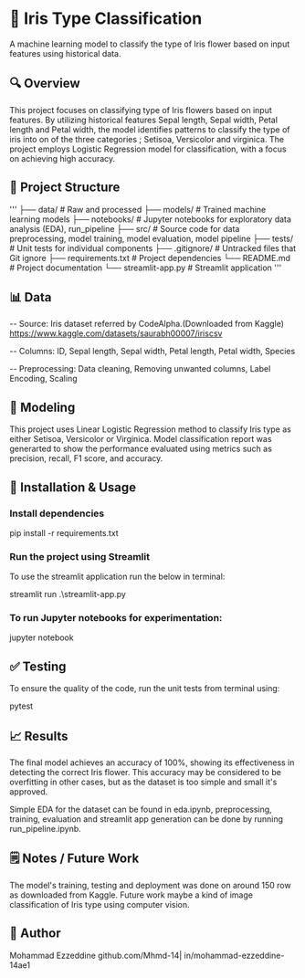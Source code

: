 # 📘 Iris Type Classification

A machine learning model to classify the type of Iris flower based on input features using historical data.

## 🔍 Overview

This project focuses on classifying type of Iris flowers based on input features. By utilizing historical features Sepal length, Sepal width, Petal length and Petal width, the model identifies patterns to classify the type of iris into on of the three categories ; Setisoa, Versicolor and virginica. The project employs Logistic Regression model for classification, with a focus on achieving high accuracy.

## 📁 Project Structure
'''
├── data/                # Raw and processed
├── models/              # Trained machine learning models
├── notebooks/           # Jupyter notebooks for exploratory data analysis (EDA), run_pipeline
├── src/                 # Source code for data preprocessing, model training, model evaluation, model pipeline
├── tests/               # Unit tests for individual components
├── .gitignore/          # Untracked files that Git ignore
├── requirements.txt     # Project dependencies
└── README.md            # Project documentation
└── streamlit-app.py     # Streamlit application
'''
## 📊 Data

-- Source: Iris dataset referred by CodeAlpha.(Downloaded from Kaggle) https://www.kaggle.com/datasets/saurabh00007/iriscsv

-- Columns: ID, Sepal length, Sepal width, Petal length, Petal width, Species

-- Preprocessing: Data cleaning, Removing unwanted columns, Label Encoding, Scaling

## 🧠 Modeling

This project uses Linear Logistic Regression method to classify Iris type as either Setisoa, Versicolor or Virginica. Model classification report was generarted to show the performance evaluated using metrics such as precision, recall, F1 score, and accuracy.

## 🚀 Installation & Usage

### Install dependencies

pip install -r requirements.txt

### Run the project using Streamlit
To use the streamlit application run the below in terminal:

streamlit run .\streamlit-app.py

### To run Jupyter notebooks for experimentation:

jupyter notebook

## ✅ Testing

To ensure the quality of the code, run the unit tests from terminal using:

pytest

## 📈 Results
The final model achieves an accuracy of 100%, showing its effectiveness in detecting the correct Iris flower. This accuracy may be considered to be overfitting in other cases, but as the dataset is too simple and small it's approved.

Simple EDA for the dataset can be found in eda.ipynb, preprocessing, training, evaluation and streamlit app generation can be done by running run_pipeline.ipynb.


## 🗒️ Notes / Future Work

The model's training, testing and deployment was done on around 150 row as downloaded from Kaggle. Future work maybe a kind of image classification of Iris type using computer vision.


## 👤 Author
Mohammad Ezzeddine
github.com/Mhmd-14| in/mohammad-ezzeddine-14ae1
